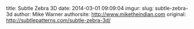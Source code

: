 title: Subtle Zebra 3D
date: 2014-03-01 09:09:04
imgur: 
slug: subtle-zebra-3d
author: Mike Warner
authorsite: http://www.miketheindian.com
original: http://subtlepatterns.com/subtle-zebra-3d/
